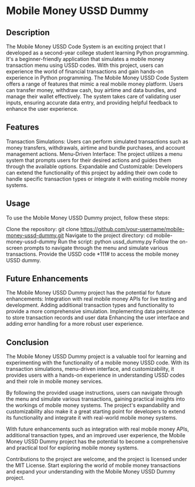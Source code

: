 # Mobile Money USSD Dummy

## Description
The Mobile Money USSD Code System is an exciting project that I developed as a second-year college student learning Python programming. It's a beginner-friendly application that simulates a mobile money transaction menu using USSD codes. With this project, users can experience the world of financial transactions and gain hands-on experience in Python programming.
The Mobile Money USSD Code System offers a range of features that mimic a real mobile money platform. Users can transfer money, withdraw cash, buy airtime and data bundles, and manage their wallet effectively. The system takes care of validating user inputs, ensuring accurate data entry, and providing helpful feedback to enhance the user experience.

## Features
Transaction Simulations: Users can perform simulated transactions such as money transfers, withdrawals, airtime and bundle purchases, and account management actions.
Menu-Driven Interface: The project utilizes a menu system that prompts users for their desired actions and guides them through the available options.
Expandable and Customizable: Developers can extend the functionality of this project by adding their own code to handle specific transaction types or integrate it with existing mobile money systems.

## Usage
To use the Mobile Money USSD Dummy project, follow these steps:

Clone the repository: git clone https://github.com/your-username/mobile-money-ussd-dummy.git
Navigate to the project directory: cd mobile-money-ussd-dummy
Run the script: python ussd_dummy.py
Follow the on-screen prompts to navigate through the menu and simulate various transactions.
Provide the USSD code *111# to access the mobile money USSD dummy.

## Future Enhancements

The Mobile Money USSD Dummy project has the potential for future enhancements:
Integration with real mobile money APIs for live testing and development.
Adding additional transaction types and functionality to provide a more comprehensive simulation.
Implementing data persistence to store transaction records and user data
Enhancing the user interface and adding error handling for a more robust user experience.

## Conclusion
The Mobile Money USSD Dummy project is a valuable tool for learning and experimenting with the functionality of a mobile money USSD code. With its transaction simulations, menu-driven interface, and customizability, it provides users with a hands-on experience in understanding USSD codes and their role in mobile money services.

By following the provided usage instructions, users can navigate through the menu and simulate various transactions, gaining practical insights into the workings of mobile money systems. The project's expandability and customizability also make it a great starting point for developers to extend its functionality and integrate it with real-world mobile money systems.

With future enhancements such as integration with real mobile money APIs, additional transaction types, and an improved user experience, the Mobile Money USSD Dummy project has the potential to become a comprehensive and practical tool for exploring mobile money systems.

Contributions to the project are welcome, and the project is licensed under the MIT License. Start exploring the world of mobile money transactions and expand your understanding with the Mobile Money USSD Dummy project.
